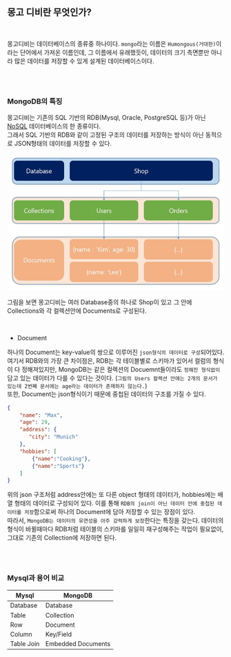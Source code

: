 ## 몽고 디비란 무엇인가?
<br/>

몽고디비는 데이터베이스의 종류중 하나이다.
`mongo`라는 이름은 `Humongous(거대한)`이라는 단어에서 가져온 이름인데, 그 이름에서 유래했듯이, 데이터의 크기 측면뿐만 아니라 많은 데이터를 저장할 수 있게 설계된 데이터베이스이다.

<br/>
<br/>

### MongoDB의 특징
몽고디비는 기존의 SQL 기반의 RDB(Mysql, Oracle, PostgreSQL 등)가 아닌 [NoSQL](https://ko.wikipedia.org/wiki/NoSQL) 데이터베이스의 한 종류이다.<br/>
그래서 SQL 기반의 RDB와 같이 고정된 구조의 데이터를 저장하는 방식이 아닌 동적으로 JSON형태의 데이터를 저장할 수 있다.

<img src="./images/mongodb-database-structure.JPG">

그림을 보면 몽고디비는 여러 Database중의 하나로 Shop이 있고 그 안에 Collections와 각 컬렉션안에 Documents로 구성된다.

<br/>

* Document

하나의 Document는 key-value의 쌍으로 이루어진 `json형식의 데이터로 구성`되어있다.<br/>
여기서 RDB와의 가장 큰 차이점은, RDB는 각 테이블별로 스키마가 있어서 컬럼의 형식이 다 정해져있지만, MongoDB는 같은 컬렉션의 Docuemnt들이라도 `정해진 형식없이` 담고 있는 데이터가 다를 수 있다는 것이다. (`그림의 Users 컬렉션 안에는 2개의 문서가 있는데 2번째 문서에는 age라는 데이터가 존재하지 않는다.`)<br/>
또한, Document는 json형식이기 때문에 중첩된 데이터의 구조를 가질 수 있다.
```json
{
    "name": "Max",
    "age": 29,
    "address": {
       "city": "Munich" 
    },
    "hobbies": [
        {"name":"Cooking"},
        {"name":"Sports"}
    ]
}
```
위의 json 구조처럼 address안에는 또 다른 object 형태의 데이터가, hobbies에는 배열 형태의 데이터로 구성되어 있다. 이를 통해 `RDB의 join이 아닌 데이터 안에 중첩된 데이터를 저장`함으로써 하나의 Document에 담아 저장할 수 있는 장점이 있다.
<br/>
따라서, `MongoDB는 데이터의 유연성을 아주 강력하게 보장`한다는 특징을 갖는다. 데이터의 형식이 바뀔때마다 RDB처럼 테이블의 스키마를 일일히 재구성해주는 작업이 필요없이, 그대로 기존의 Collection에 저장하면 된다.

<br/>
<br/>

### Mysql과 용어 비교

|Mysql|MongoDB|
|---|---|
|Database|Database|
|Table|Collection|
|Row|Document|
|Column|Key/Field|
|Table Join|Embedded Documents|







